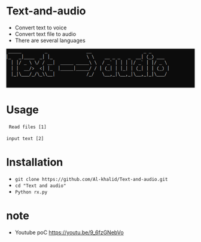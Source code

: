 # Text-and-audio


- Convert text to voice
- Convert text file to audio 
- There are several languages

![clarification](https://raw.githubusercontent.com/Al-khalid/Text-and-audio/master/a.png)

# Usage
` Read files [1]`

` input text [2] `




# Installation
   * `git clone https://github.com/Al-khalid/Text-and-audio.git`
   * `cd "Text and audio"`
   * `Python rx.py`


# note
- Youtube poC https://youtu.be/9_6fzGNebVo


   

